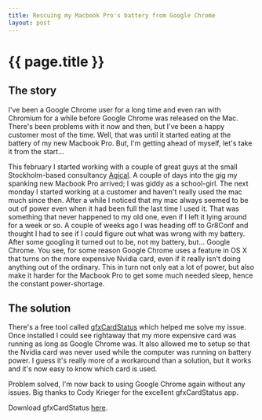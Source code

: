 ```yaml
---
title: Rescuing my Macbook Pro's battery from Google Chrome
layout: post
---
```


{{ page.title }}
================

## The story

I've been a Google Chrome user for a long time and even ran with Chromium for a while before Google Chrome was released on the Mac. There's been problems with it now and then, but I've been a happy customer most of the time. Well, that was until it started eating at the battery of my new Macbook Pro. But, I'm getting ahead of myself, let's take it from the start...

This february I started working with a couple of great guys at the small Stockholm-based consultancy [Agical](http://agical.se/). A couple of days into the gig my spanking new Macbook Pro arrived; I was giddy as a school-girl. The next monday I started working at a customer and haven't really used the mac much since then. After a while I noticed that my mac always seemed to be out of power even when it had been full the last time I used it. That was something that never happened to my old one, even if I left it lying around for a week or so. A couple of weeks ago I was heading off to Gr8Conf and thought I had to see if I could figure out what was wrong with my battery. After some googling it turned out to be, not my battery, but... Google Chrome. You see, for some reason Google Chrome uses a feature in OS X that turns on the more expensive Nvidia card, even if it really isn't doing anything out of the ordinary. This in turn not only eat a lot of power, but also make it harder for the Macbook Pro to get some much needed sleep, hence the constant power-shortage.

## The solution

There's a free tool called [gfxCardStatus](http://codykrieger.com/gfxCardStatus) which helped me solve my issue. Once installed I could see rightaway that my more expensive card was running as long as Google Chrome was. It also allowed me to setup so that the Nvidia card was never used while the computer was running on battery power. I guess it's really more of a workaround than a solution, but it works and it's now easy to know which card is used.

Problem solved, I'm now back to using Google Chrome again without any
issues. Big thanks to Cody Krieger for the excellent gfxCardStatus app.

Download gfxCardStatus [here](http://codykrieger.com/gfxCardStatus).
